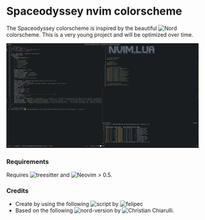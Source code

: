# Spaceodyssey nvim colorscheme

The Spaceodyssey colorscheme is inspired by the beautiful ![Nord](https://github.com/arcticicestudio/nord) colorscheme.
This is a very young project and will be optimized over time.

![Screenshot](/screenshots/nvim.png?raw=true "Example Screenshot in Lua")

### Requirements
Requires ![treesitter](https://github.com/nvim-treesitter/nvim-treesitter) and ![Neovim](https://github.com/neovim/neovim) > 0.5.

### Credits
- Create by using the following ![script](https://github.com/felipec/vim-felipec/blob/master/generate) by ![felipec](https://github.com/felipec)
- Based on the following ![nord-version](https://github.com/ChristianChiarulli/nvcode-color-schemes.vim/blob/master/nord.yml) by ![Christian Chiarulli](https://github.com/ChristianChiarulli).
